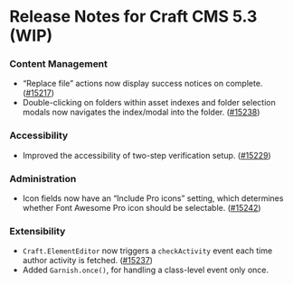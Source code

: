 # Release Notes for Craft CMS 5.3 (WIP)

### Content Management
- “Replace file” actions now display success notices on complete. ([#15217](https://github.com/craftcms/cms/issues/15217))
- Double-clicking on folders within asset indexes and folder selection modals now navigates the index/modal into the folder. ([#15238](https://github.com/craftcms/cms/discussions/15238))

### Accessibility
- Improved the accessibility of two-step verification setup. ([#15229](https://github.com/craftcms/cms/pull/15229))

### Administration
- Icon fields now have an “Include Pro icons” setting, which determines whether Font Awesome Pro icon should be selectable. ([#15242](https://github.com/craftcms/cms/issues/15242))

### Extensibility
- `Craft.ElementEditor` now triggers a `checkActivity` event each time author activity is fetched. ([#15237](https://github.com/craftcms/cms/discussions/15237))
- Added `Garnish.once()`, for handling a class-level event only once.
